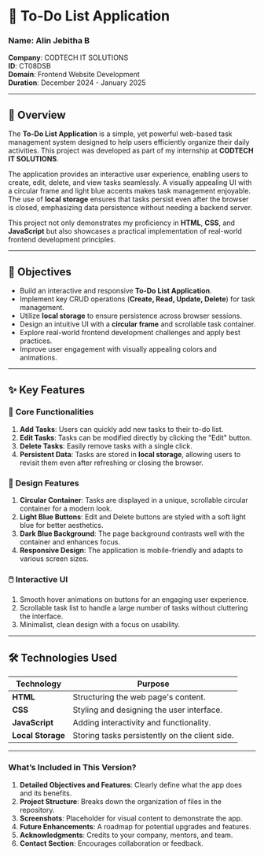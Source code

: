 # 🌟 To-Do List Application  

### **Name**: Alin Jebitha B  
**Company**: CODTECH IT SOLUTIONS  
**ID**: CT08DSB  
**Domain**: Frontend Website Development  
**Duration**: December 2024 - January 2025  

---

## 📖 Overview  

The **To-Do List Application** is a simple, yet powerful web-based task management system designed to help users efficiently organize their daily activities. This project was developed as part of my internship at **CODTECH IT SOLUTIONS**.  

The application provides an interactive user experience, enabling users to create, edit, delete, and view tasks seamlessly. A visually appealing UI with a circular frame and light blue accents makes task management enjoyable. The use of **local storage** ensures that tasks persist even after the browser is closed, emphasizing data persistence without needing a backend server.

This project not only demonstrates my proficiency in **HTML**, **CSS**, and **JavaScript** but also showcases a practical implementation of real-world frontend development principles.

---

## 🎯 Objectives  

- Build an interactive and responsive **To-Do List Application**.  
- Implement key CRUD operations (**Create, Read, Update, Delete**) for task management.  
- Utilize **local storage** to ensure persistence across browser sessions.  
- Design an intuitive UI with a **circular frame** and scrollable task container.  
- Explore real-world frontend development challenges and apply best practices.  
- Improve user engagement with visually appealing colors and animations.  

---

## ✨ Key Features  

### 🚀 **Core Functionalities**  
1. **Add Tasks**: Users can quickly add new tasks to their to-do list.  
2. **Edit Tasks**: Tasks can be modified directly by clicking the "Edit" button.  
3. **Delete Tasks**: Easily remove tasks with a single click.  
4. **Persistent Data**: Tasks are stored in **local storage**, allowing users to revisit them even after refreshing or closing the browser.  

### 🎨 **Design Features**  
1. **Circular Container**: Tasks are displayed in a unique, scrollable circular container for a modern look.  
2. **Light Blue Buttons**: Edit and Delete buttons are styled with a soft light blue for better aesthetics.  
3. **Dark Blue Background**: The page background contrasts well with the container and enhances focus.  
4. **Responsive Design**: The application is mobile-friendly and adapts to various screen sizes.  

### 🖱️ **Interactive UI**  
1. Smooth hover animations on buttons for an engaging user experience.  
2. Scrollable task list to handle a large number of tasks without cluttering the interface.  
3. Minimalist, clean design with a focus on usability.  

---

## 🛠️ Technologies Used  

| Technology        | Purpose                                      |  
|--------------------|----------------------------------------------|  
| **HTML**          | Structuring the web page's content.          |  
| **CSS**           | Styling and designing the user interface.    |  
| **JavaScript**    | Adding interactivity and functionality.      |  
| **Local Storage** | Storing tasks persistently on the client side.|  


---

### **What’s Included in This Version?**  

1. **Detailed Objectives and Features**: Clearly define what the app does and its benefits.  
2. **Project Structure**: Breaks down the organization of files in the repository.  
3. **Screenshots**: Placeholder for visual content to demonstrate the app.  
4. **Future Enhancements**: A roadmap for potential upgrades and features.  
5. **Acknowledgments**: Credits to your company, mentors, and team.  
6. **Contact Section**: Encourages collaboration or feedback.  

